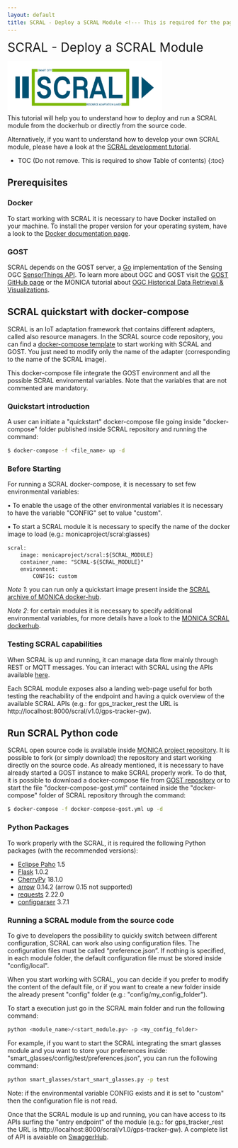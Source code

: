 ```yaml
---
layout: default
title: SCRAL - Deploy a SCRAL Module <!--- This is required for the page to come in the side pane --->
---
```

<span style="font-size:2em;">SCRAL - Deploy a SCRAL Module</span>
<!-- Using Span is a hack to avoid the title to come again in TOC.-->

<img src="https://github.com/MONICA-Project/monica-project.github.io/raw/master/assets/img/SCRAL-Logo-V1.1.png" alt="SCRAL logo" width="350"/> <br>
This tutorial will help you to understand how to deploy and run a SCRAL module from the dockerhub or directly from the source code.

Alternatively, if you want to understand how to develop your own SCRAL module, please have a look at the [SCRAL development tutorial](https://monica-project.github.io/sections/scral-develop.html).

<!--
## Table of Contents
1. [Prerequisites](#Prerequisites)
2. [SCRAL quickstart with docker-compose](#SCRAL-quickstart-with-docker-compose)
3. [Run SCRAL Python code](#Run-SCRAL-Python-code)
-->

* TOC (Do not remove. This is required to show Table of contents)
 {:toc}


## Prerequisites

### Docker
To start working with SCRAL it is necessary to have Docker installed on your machine.
To install the proper version for your operating system, have a look to the [Docker documentation page](https://docs.docker.com/).

### GOST
SCRAL depends on the GOST server, a [Go](https://golang.org/) implementation of the Sensing OGC [SensorThings API](http://developers.sensorup.com/docs).
To learn more about OGC and GOST visit the [GOST GitHub page](https://github.com/gost/server) or the MONICA tutorial about 
[OGC Historical Data Retrieval & Visualizations](https://monica-project.github.io/sections/gost_retrieval.html).


## SCRAL quickstart with docker-compose
SCRAL is an IoT adaptation framework that contains different adapters, called also resource managers. In the SCRAL source code repository, you can find a [docker-compose template]( https://github.com/MONICA-Project/scral-framework/blob/master/docker-compose/docker-compose.yml) to start working with SCRAL and GOST. You just need to modify only the name of the adapter (corresponding to the name of the SCRAL image).

This docker-compose file integrate the GOST environment and all the possible SCRAL enviromental variables. Note that the variables that are not commented are mandatory.

### Quickstart introduction
A user can initiate a "quickstart" docker-compose file going inside "docker-compose" folder published inside SCRAL repository and running the command:
```bash
$ docker-compose -f <file_name> up -d
```

### Before Starting
For running a SCRAL docker-compose, it is necessary to set few environmental variables:

•	To enable the usage of the other environmental variables it is necessary to have the variable "CONFIG" set to value "custom".

•	To start a SCRAL module it is necessary to specify the name of the docker image to load (e.g.: monicaproject/scral:glasses)

```docker-compose
scral:
    image: monicaproject/scral:${SCRAL_MODULE}
    container_name: "SCRAL-${SCRAL_MODULE}"
    environment:
        CONFIG: custom
```

*Note 1*: you can run only a quickstart image present inside the [SCRAL archive of MONICA docker-hub](https://hub.docker.com/r/monicaproject/scral/tags).

*Note 2*: for certain modules it is necessary to specify additional environmental variables, for more details have a look to the [MONICA SCRAL dockerhub](https://hub.docker.com/r/monicaproject/scral).


### Testing SCRAL capabilities
When SCRAL is up and running, it can manage data flow mainly through REST or MQTT messages.
You can interact with SCRAL using the APIs available [here](https://app.swaggerhub.com/apis-docs/scral/SCRAL/1.0.0).

Each SCRAL module exposes also a landing web-page useful for both testing the reachability of the endpoint 
and having a quick overview of the available SCRAL APIs
(e.g.: for gps_tracker_rest the URL is http://localhost:8000/scral/v1.0/gps-tracker-gw).


## Run SCRAL Python code
SCRAL open source code is available inside [MONICA project repository](https://github.com/MONICA-Project/scral-framework).
It is possible to fork (or simply download) the repository and start working directly on the source code.
As already mentioned, it is necessary to have already started a GOST instance to make SCRAL properly work.
To do that, it is possible to download a docker-compose file from [GOST repository](https://github.com/gost/docker-compose)
or to start the file "docker-compose-gost.yml" contained inside the "docker-compose" folder of SCRAL repository through the command:
```bash
$ docker-compose -f docker-compose-gost.yml up -d
```

### Python Packages
To work properly with the SCRAL, it is required the following Python packages (with the recommended versions):
 - [Eclipse Paho](https://pypi.org/project/paho-mqtt/1.5) 1.5
 - [Flask](https://pypi.org/project/Flask/1.0.2) 1.0.2
 - [CherryPy](https://pypi.org/project/CherryPy/18.1.0) 18.1.0
 - [arrow](https://pypi.org/project/arrow/0.14.2) 0.14.2 (arrow 0.15 not supported)
 - [requests](https://pypi.org/project/requests/2.22.0) 2.22.0
 - [configparser](https://pypi.org/project/configparser/3.7.1) 3.7.1

### Running a SCRAL module from the source code
To give to developers the possibility to quickly switch between different configuration, SCRAL can work also using configuration files.
The configuration files must be called “preference.json”.
If nothing is specified, in each module folder, the default configuration file must be stored inside "config/local".

When you start working with SCRAL, you can decide if you prefer to modify the content of the default file, or if you want to create a new folder inside the already present "config" folder (e.g.: "config/my_config_folder").

To start a execution just go in the SCRAL main folder and run the following command:
```bash
python <module_name>/<start_module.py> -p <my_config_folder>
```
For example, if you want to start the SCRAL integrating the smart glasses module and you want to store your preferences inside: "smart_glasses/config/test/preferences.json", you can run the following command:
```bash
python smart_glasses/start_smart_glasses.py -p test
```
Note: if the environmental variable CONFIG exists and it is set to "custom" then the configuration file is not read.

Once that the SCRAL module is up and running, you can have access to its APIs surfing the "entry endpoint" of the module (e.g.: for gps_tracker_rest the URL is http://localhost:8000/scral/v1.0/gps-tracker-gw).
A complete list of API is avaiable on [SwaggerHub](https://app.swaggerhub.com/apis-docs/scral/SCRAL/).
